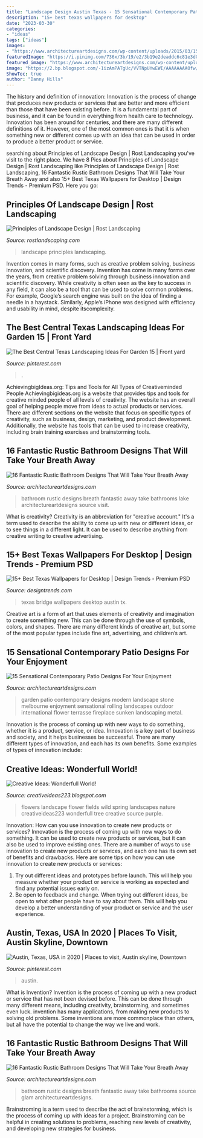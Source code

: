 ```yaml
---
title: "Landscape Design Austin Texas - 15 Sensational Contemporary Patio Designs For Your Enjoyment"
description: "15+ best texas wallpapers for desktop"
date: "2023-03-30"
categories:
- "ideas"
tags: ["ideas"]
images:
- "https://www.architectureartdesigns.com/wp-content/uploads/2015/03/15-Sensational-Contemporary-Patio-Designs-For-Your-Enjoyment-11-630x945.jpg"
featuredImage: "https://i.pinimg.com/736x/3b/19/e2/3b19e2deaddc6c81e3d0b1ab110923cb.jpg"
featured_image: "https://www.architectureartdesigns.com/wp-content/uploads/2015/03/15-Sensational-Contemporary-Patio-Designs-For-Your-Enjoyment-11-630x945.jpg"
image: "https://2.bp.blogspot.com/-1izAmPATgUc/VVTNpUYwEWI/AAAAAAAAOfw/UGz2CpAi-Bk/s1600/d.jpg"
ShowToc: true
author: "Danny Hills"
---
```



The history and definition of innovation:
Innovation is the process of change that produces new products or services that are better and more efficient than those that have been existing before. It is a fundamental part of business, and it can be found in everything from health care to technology. Innovation has been around for centuries, and there are many different definitions of it. However, one of the most common ones is that it is when something new or different comes up with an idea that can be used in order to produce a better product or service.

	

		
searching about Principles of Landscape Design | Rost Landscaping you've visit to the right place. We have 8 Pics about Principles of Landscape Design | Rost Landscaping like Principles of Landscape Design | Rost Landscaping, 16 Fantastic Rustic Bathroom Designs That Will Take Your Breath Away and also 15+ Best Texas Wallpapers for Desktop | Design Trends - Premium PSD. Here you go:
		
    
## Principles Of Landscape Design | Rost Landscaping

<img loading=lazy src="https://www.rostlandscaping.com/greenhouse/uploads/2020/07/Phillips29.jpg" onerror="this.onerror=null;this.src='https://tse1.mm.bing.net/th?id=OIP.w9FvQ6ZwOwh6YWPEnU7-DwHaE8&amp;pid=15.1';" alt="Principles of Landscape Design | Rost Landscaping">

_Source: rostlandscaping.com_

>landscape principles landscaping. 

	

Invention comes in many forms, such as creative problem solving, business innovation, and scientific discovery.
Invention has come in many forms over the years, from creative problem solving through business innovation and scientific discovery. While creativity is often seen as the key to success in any field, it can also be a tool that can be used to solve common problems. For example, Google’s search engine was built on the idea of finding a needle in a haystack. Similarly, Apple’s iPhone was designed with efficiency and usability in mind, despite itscomplexity.

    
## The Best Central Texas Landscaping Ideas For Garden 15 | Front Yard

<img loading=lazy src="https://i.pinimg.com/736x/3b/19/e2/3b19e2deaddc6c81e3d0b1ab110923cb.jpg" onerror="this.onerror=null;this.src='https://tse1.mm.bing.net/th?id=OIP.x2gnFHdE41G7krf4219LXAHaJ3&amp;pid=15.1';" alt="The Best Central Texas Landscaping Ideas For Garden 15 | Front yard">

_Source: pinterest.com_

>. 

	

AchievingbigIdeas.org: Tips and Tools for All Types of Creativeminded People
Achievingbigideas.org is a website that provides tips and tools for creative minded people of all levels of creativity. The website has an overall goal of helping people move from ideas to actual products or services. There are different sections on the website that focus on specific types of creativity, such as business, design, marketing, and product development. Additionally, the website has tools that can be used to increase creativity, including brain training exercises and brainstorming tools.

    
## 16 Fantastic Rustic Bathroom Designs That Will Take Your Breath Away

<img loading=lazy src="https://www.architectureartdesigns.com/wp-content/uploads/2016/08/16-Fantastic-Rustic-Bathroom-Designs-That-Will-Take-Your-Breath-Away-9-630x970.jpg" onerror="this.onerror=null;this.src='https://tse3.mm.bing.net/th?id=OIP.6mrMUI28OR9jbHkeBkcYPgHaLZ&amp;pid=15.1';" alt="16 Fantastic Rustic Bathroom Designs That Will Take Your Breath Away">

_Source: architectureartdesigns.com_

>bathroom rustic designs breath fantastic away take bathrooms lake architectureartdesigns source visit. 

	

What is creativity?
Creativity is an abbreviation for "creative account." It's a term used to describe the ability to come up with new or different ideas, or to see things in a different light. It can be used to describe anything from creative writing to creative advertising.

    
## 15+ Best Texas Wallpapers For Desktop | Design Trends - Premium PSD

<img loading=lazy src="https://images.designtrends.com/wp-content/uploads/2016/04/07045228/Texas-Bridge-Wallpaper.jpg" onerror="this.onerror=null;this.src='https://tse4.mm.bing.net/th?id=OIP.lCu4_XFEVOgd4Ztp2CC7mQHaEo&amp;pid=15.1';" alt="15+ Best Texas Wallpapers for Desktop | Design Trends - Premium PSD">

_Source: designtrends.com_

>texas bridge wallpapers desktop austin tx. 

	

Creative art is a form of art that uses elements of creativity and imagination to create something new. This can be done through the use of symbols, colors, and shapes. There are many different kinds of creative art, but some of the most popular types include fine art, advertising, and children’s art.

    
## 15 Sensational Contemporary Patio Designs For Your Enjoyment

<img loading=lazy src="https://www.architectureartdesigns.com/wp-content/uploads/2015/03/15-Sensational-Contemporary-Patio-Designs-For-Your-Enjoyment-11-630x945.jpg" onerror="this.onerror=null;this.src='https://tse2.mm.bing.net/th?id=OIP.ic7r5W1721FS6u-wB_8YcAHaLH&amp;pid=15.1';" alt="15 Sensational Contemporary Patio Designs For Your Enjoyment">

_Source: architectureartdesigns.com_

>garden patio contemporary designs modern landscape stone melbourne enjoyment sensational rolling landscapes outdoor international flower terrasse fireplace sunken landscaping metal. 

	

Innovation is the process of coming up with new ways to do something, whether it is a product, service, or idea. Innovation is a key part of business and society, and it helps businesses be successful. There are many different types of innovation, and each has its own benefits. Some examples of types of innovation include:

    
## Creative Ideas: Wonderfull World!

<img loading=lazy src="https://2.bp.blogspot.com/-1izAmPATgUc/VVTNpUYwEWI/AAAAAAAAOfw/UGz2CpAi-Bk/s1600/d.jpg" onerror="this.onerror=null;this.src='https://tse1.mm.bing.net/th?id=OIP.VsWlOpJpPKPnbuxDBTkPkgHaKH&amp;pid=15.1';" alt="Creative Ideas: Wonderfull World!">

_Source: creativeideas223.blogspot.com_

>flowers landscape flower fields wild spring landscapes nature creativeideas223 wonderfull tree creative source purple. 

	

Innovation: How can you use innovation to create new products or services?
Innovation is the process of coming up with new ways to do something. It can be used to create new products or services, but it can also be used to improve existing ones. There are a number of ways to use innovation to create new products or services, and each one has its own set of benefits and drawbacks. Here are some tips on how you can use innovation to create new products or services: 
1. Try out different ideas and prototypes before launch. This will help you measure whether your product or service is working as expected and find any potential issues early on. 
2. Be open to feedback and change. When trying out different ideas, be open to what other people have to say about them. This will help you develop a better understanding of your product or service and the user experience. 

    
## Austin, Texas, USA In 2020 | Places To Visit, Austin Skyline, Downtown

<img loading=lazy src="https://i.pinimg.com/736x/7d/78/a6/7d78a6e327fe179ecc6266f1185c3e93.jpg" onerror="this.onerror=null;this.src='https://tse3.mm.bing.net/th?id=OIP.VCF4GZ5Na2__SKzcwLaVTQHaLH&amp;pid=15.1';" alt="Austin, Texas, USA in 2020 | Places to visit, Austin skyline, Downtown">

_Source: pinterest.com_

>austin. 

	

What is Invention?
Invention is the process of coming up with a new product or service that has not been devised before. This can be done through many different means, including creativity, brainstorming, and sometimes even luck. invention has many applications, from making new products to solving old problems. Some inventions are more commonplace than others, but all have the potential to change the way we live and work.

    
## 16 Fantastic Rustic Bathroom Designs That Will Take Your Breath Away

<img loading=lazy src="https://www.architectureartdesigns.com/wp-content/uploads/2016/08/16-Fantastic-Rustic-Bathroom-Designs-That-Will-Take-Your-Breath-Away-15-630x815.jpg" onerror="this.onerror=null;this.src='https://tse4.mm.bing.net/th?id=OIP.Tj701SVMXwsMZc6l592W5wHaJl&amp;pid=15.1';" alt="16 Fantastic Rustic Bathroom Designs That Will Take Your Breath Away">

_Source: architectureartdesigns.com_

>bathroom rustic designs breath fantastic away take bathrooms source glam architectureartdesigns. 

	

Brainstroming is a term used to describe the act of brainstorming, which is the process of coming up with ideas for a project. Brainstroming can be helpful in creating solutions to problems, reaching new levels of creativity, and developing new strategies for business.

